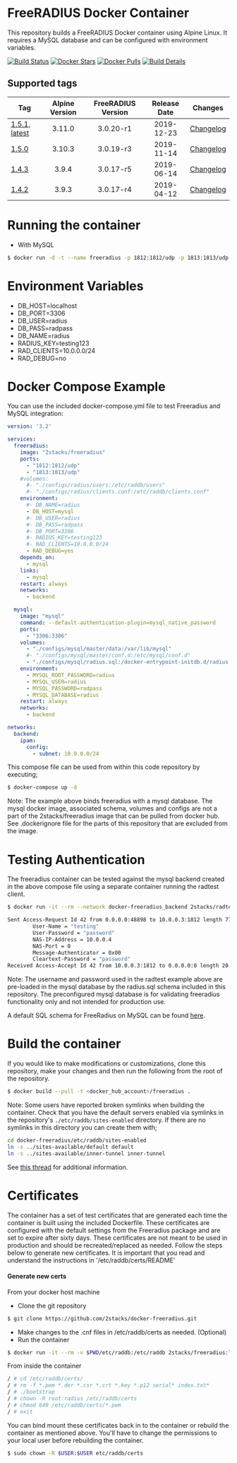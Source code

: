 # FreeRADIUS Docker Container

This repository builds a FreeRADIUS Docker container using Alpine Linux.  It requires a MySQL database and can be configured with environment variables.

[![Build Status](https://travis-ci.org/2stacks/docker-freeradius.svg?branch=master)](https://travis-ci.org/2stacks/docker-freeradius)
[![Docker Stars](https://img.shields.io/docker/stars/2stacks/freeradius.svg?style=popout-square)](https://hub.docker.com/r/2stacks/freeradius)
[![Docker Pulls](https://img.shields.io/docker/pulls/2stacks/freeradius.svg?style=popout-square)](https://hub.docker.com/r/2stacks/freeradius)
[![Build Details](https://images.microbadger.com/badges/image/2stacks/freeradius.svg)](https://microbadger.com/images/2stacks/freeradius)

## Supported tags
| Tag | Alpine Version | FreeRADIUS Version | Release Date | Changes |
| --- | :---: | :---: | :---: | :---: |
| [1.5.1, latest](https://github.com/2stacks/docker-freeradius/blob/master/Dockerfile) | 3.11.0 | 3.0.20-r1 | 2019-12-23 | [Changelog](https://github.com/2stacks/docker-freeradius/compare/v1.5.0...master) |
| [1.5.0](https://github.com/2stacks/docker-freeradius/blob/v1.5.0/Dockerfile) | 3.10.3 | 3.0.19-r3 | 2019-11-14 | [Changelog](https://github.com/2stacks/docker-freeradius/compare/v1.4.3...v1.5.0) |
| [1.4.3](https://github.com/2stacks/docker-freeradius/blob/v1.4.3/Dockerfile) | 3.9.4 | 3.0.17-r5 | 2019-06-14 | [Changelog](https://github.com/2stacks/docker-freeradius/compare/v1.4.2...v1.4.3) |
| [1.4.2](https://github.com/2stacks/docker-freeradius/blob/v1.4.2/Dockerfile) | 3.9.3 | 3.0.17-r4 | 2019-04-12 | [Changelog](https://github.com/2stacks/docker-freeradius/compare/v1.4.1...v1.4.2) |

# Running the container
-   With MySQL
```bash
$ docker run -d -t --name freeradius -p 1812:1812/udp -p 1813:1813/udp -e DB_HOST=<mysql.server> 2stacks/freeradius
```

# Environment Variables

-   DB_HOST=localhost
-   DB_PORT=3306
-   DB_USER=radius
-   DB_PASS=radpass
-   DB_NAME=radius
-   RADIUS_KEY=testing123
-   RAD_CLIENTS=10.0.0.0/24
-   RAD_DEBUG=no

# Docker Compose Example

You can use the included docker-compose.yml file to test Freeradius and MySQL integration:

```yaml
version: '3.2'

services:
  freeradius:
    image: "2stacks/freeradius"
    ports:
      - "1812:1812/udp"
      - "1813:1813/udp"
    #volumes:
      #- "./configs/radius/users:/etc/raddb/users"
      #- "./configs/radius/clients.conf:/etc/raddb/clients.conf"
    environment:
      #- DB_NAME=radius
      - DB_HOST=mysql
      #- DB_USER=radius
      #- DB_PASS=radpass
      #- DB_PORT=3306
      #- RADIUS_KEY=testing123
      #- RAD_CLIENTS=10.0.0.0/24
      - RAD_DEBUG=yes
    depends_on:
      - mysql
    links:
      - mysql
    restart: always
    networks:
      - backend

  mysql:
    image: "mysql"
    command: --default-authentication-plugin=mysql_native_password
    ports:
      - "3306:3306"
    volumes:
      - "./configs/mysql/master/data:/var/lib/mysql"
      #- "./configs/mysql/master/conf.d:/etc/mysql/conf.d"
      - "./configs/mysql/radius.sql:/docker-entrypoint-initdb.d/radius.sql"
    environment:
      - MYSQL_ROOT_PASSWORD=radius
      - MYSQL_USER=radius
      - MYSQL_PASSWORD=radpass
      - MYSQL_DATABASE=radius
    restart: always
    networks:
      - backend

networks:
  backend:
    ipam:
      config:
        - subnet: 10.0.0.0/24
```

This compose file can be used from within this code repository by executing;
```bash
$ docker-compose up -d
```

Note: The example above binds freeradius with a mysql database.  The mysql docker image, associated schema, volumes and configs are not a part of the 2stacks/freeradius image that can be pulled from docker hub.  See .dockerignore file for the parts of this repository that are excluded from the image.

# Testing Authentication
The freeradius container can be tested against the mysql backend created in the above compose file using a separate container running the radtest client.

```bash
$ docker run -it --rm --network docker-freeradius_backend 2stacks/radtest radtest testing password freeradius 0 testing123

Sent Access-Request Id 42 from 0.0.0.0:48898 to 10.0.0.3:1812 length 77
        User-Name = "testing"
        User-Password = "password"
        NAS-IP-Address = 10.0.0.4
        NAS-Port = 0
        Message-Authenticator = 0x00
        Cleartext-Password = "password"
Received Access-Accept Id 42 from 10.0.0.3:1812 to 0.0.0.0:0 length 20
```

Note: The username and password used in the radtest example above are pre-loaded in the mysql database by the radius.sql schema included in this repository.  The preconfigured mysql database is for validating freeradius functionality only and not intended for production use.

A default SQL schema for FreeRadius on MySQL can be found [here](https://github.com/FreeRADIUS/freeradius-server/blob/master/raddb/mods-config/sql/main/mysql/schema.sql).

# Build the container
If you would like to make modifications or customizations, clone this repository, make your changes and then run the following from the root of the repository.

```bash
$ docker build --pull -t <docker_hub_account>/freeradius .
```

Note: Some users have reported broken symlinks when building the container.  Check that you have the default servers enabled via symlinks in the repository's `./etc/raddb/sites-enabled` directory.  If there are no symlinks in this directory you can create them with;

```bash
cd docker-freeradius/etc/raddb/sites-enabled
ln -s ../sites-available/default default
ln -s ../sites-available/inner-tunnel inner-tunnel
``` 

See [this thread](https://github.com/2stacks/docker-freeradius/issues/3) for additional information.

# Certificates
The container has a set of test certificates that are generated each time the container is built using the included Dockerfile.  These certificates are configured with the default settings from the Freeradius package and are set to expire after sixty days.
These certificates are not meant to be used in production and should be recreated/replaced as needed.  Follow the steps below to generate new certificates.  It is important that you read and understand the instructions in '/etc/raddb/certs/README'
  
#### Generate new certs
From your docker host machine

  - Clone the git repository
```bash
$ git clone https://github.com/2stacks/docker-freeradius.git
```
  - Make changes to the .cnf files in /etc/raddb/certs as needed. (Optional)
  - Run the container
```bash
$ docker run -it --rm -v $PWD/etc/raddb:/etc/raddb 2stacks/freeradius:latest sh
```

From inside the container
```bash
/ # cd /etc/raddb/certs/
/ # rm -f *.pem *.der *.csr *.crt *.key *.p12 serial* index.txt*
/ # ./bootstrap
/ # chown -R root:radius /etc/raddb/certs
/ # chmod 640 /etc/raddb/certs/*.pem
/ # exit
```

You can bind mount these certificates back in to the container or rebuild the container as mentioned above.
You'll have to change the permissions to your local user before rebuilding the container.
```bash
$ sudo chown -R $USER:$USER etc/raddb/certs
```
